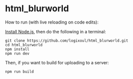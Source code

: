 # html_blurworld

How to run (with live reloading on code edits):

[Install Node.js](https://nodejs.org/en/download/), then do the following in a terminal:

    git clone https://github.com/logixoul/html_blurworld.git
    cd html_blurworld
    npm install
    npm run dev
  
Then, if you want to build for uploading to a server:

    npm run build
